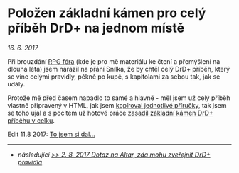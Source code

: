 # Položen základní kámen pro celý příběh DrD+ na jednom místě

*16. 6. 2017*

Při brouzdání [RPG fóra](https://rpgforum.cz/forum/viewtopic.php?f=238&t=13307)
(kde je pro mě materiálu ke čtení a přemýšlení na dlouhá léta) jsem narazil na přání Snílka, že by chtěl celý DrD+ příběh,
který se vine celými pravidly, pěkně po kupě, s kapitolami za sebou tak, jak se udály.

Protože mě před časem napadlo to samé a hlavně - měl jsem už celý příběh vlastně připravený v HTML,
jak jsem [kopíroval jednotlivé příručky](https://www.drdplus.info), tak jsem se toho ujal a s pocitem už hotové práce
[zasadil základní kámen DrD+ příběhu v celku](https://github.com/jaroslavtyc/drd-plus-story/commit/a33fe07cb881025d560af507ea0bb02fd144c5c3).

Edit 11.8 2017: [To jsem si dal...](2017-08-11-dokonceno_sjednocovani_pribehu_drd.md)

---

- *následující [>> 2. 8. 2017 Dotaz na Altar, zda mohu zveřejnit DrD+ pravidla](2017-08-02-ptam_se_bouchiho_z_altaru_zda_mohu_zverejnit_drd_pravidla.md)*